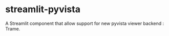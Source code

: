 # streamlit-pyvista
A Streamlit component that allow support for new pyvista viewer backend : Trame. 


